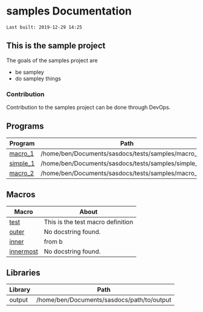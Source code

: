 # samples Documentation
`Last built: 2019-12-29 14:25`

## This is the sample project 

The goals of the samples project are

* be sampley
* do sampley things

### Contribution 

Contribution to the samples project can be done through DevOps.


## Programs 
| Program | Path | Parsed | 
| --- | --- | ---: | 
| [macro_1](./macro_1.md) | /home/ben/Documents/sasdocs/tests/samples/macro_1.sas | 99.60% |
| [simple_1](./simple_1.md) | /home/ben/Documents/sasdocs/tests/samples/simple_1.sas | 100.00% |
| [macro_2](./macro_2.md) | /home/ben/Documents/sasdocs/tests/samples/macro_2.sas | 79.02% |


## Macros 
| Macro | About |
| --- | --- | 
| [test](./macroIndex.md#test) | This is the test macro definition |
| [outer](./macroIndex.md#outer) | No docstring found. |
| [inner](./macroIndex.md#inner) |  from b |
| [innermost](./macroIndex.md#innermost) | No docstring found. |


## Libraries
| Library | Path | 
| --- | --- | 
| output | /home/ben/Documents/sasdocs/path/to/output |
